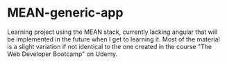 # MEAN-generic-app
Learning project using the MEAN stack, currently lacking angular that will be implemented in the future when I get to learning it.
Most of the material is a slight variation if not identical to the one created in the course "The Web Developer Bootcamp" on Udemy.
